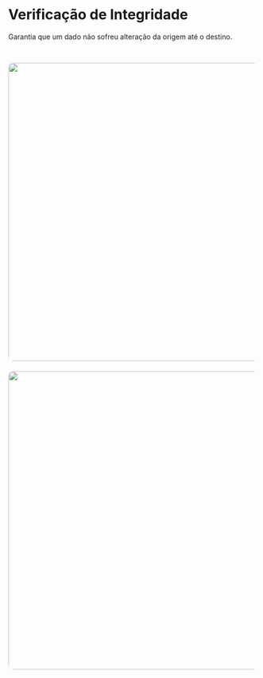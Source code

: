 # Verificação de Integridade

Garantia que um dado não sofreu alteração da origem até o destino.

<div v-click>
    <Image src="dotnet-download-page.png" style="margin:0 auto;width:600px;margin-top:30px;border-radius:10px" />
</div>

<div v-click>
    <Image src="dotnet-download-check.png" style="margin:0 auto;width:600px;margin-top:20px;border-radius:10px" />
</div>